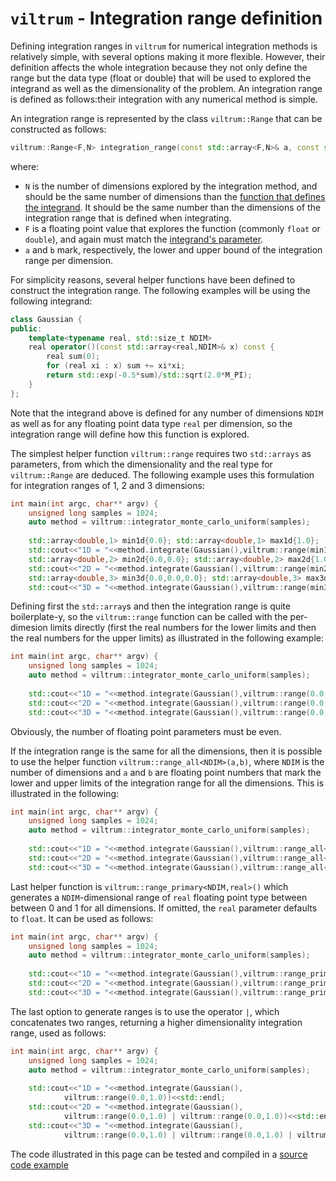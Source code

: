 # `viltrum` - Integration range definition

Defining integration ranges in `viltrum` for numerical integration methods is relatively simple, with several options making it more flexible. However, their definition affects the whole integration because they not only define the range but the data type (float or double) that will be used to explored the integrand as well as the dimensionality of the problem. An integration range is defined as follows:their integration with any numerical method is simple. 

An integration range is represented by the class `viltrum::Range` that can be constructed as follows:

```cpp
viltrum::Range<F,N> integration_range(const std::array<F,N>& a, const std::array<F,N>& b)
``` 
where:
- `N` is the number of dimensions explored by the integration method, and should be the same number of dimensions than the [function that defines the integrand](integrands.md). It should be the same number than the dimensions of the integration range that is defined when integrating.
- `F` is a floating point value that explores the function (commonly `float` or `double`), and again must match the [integrand's parameter](integrands.md).
- `a` and `b` mark, respectively, the lower and upper bound of the integration range per dimension. 

For simplicity reasons, several helper functions have been defined to construct the integration range. The following examples will be using the following integrand:

```cpp
class Gaussian {
public:
    template<typename real, std::size_t NDIM>
    real operator()(const std::array<real,NDIM>& x) const {
        real sum(0);
        for (real xi : x) sum += xi*xi;
        return std::exp(-0.5*sum)/std::sqrt(2.0*M_PI);
    }
};
```

Note that the integrand above is defined for any number of dimensions `NDIM` as well as for any floating point data type `real` per dimension, so the integration range will define how this function is explored.

The simplest helper function `viltrum::range` requires two `std::arrays` as parameters, from which the  dimensionality and the real type for `viltrum::Range` are deduced. The following example uses this formulation for integration ranges of 1, 2 and 3 dimensions:
```cpp
int main(int argc, char** argv) {
    unsigned long samples = 1024;
    auto method = viltrum::integrator_monte_carlo_uniform(samples);
    
    std::array<double,1> min1d{0.0}; std::array<double,1> max1d{1.0};
    std::cout<<"1D = "<<method.integrate(Gaussian(),viltrum::range(min1d,max1d))<<std::endl;
    std::array<double,2> min2d{0.0,0.0}; std::array<double,2> max2d{1.0,1.0};
    std::cout<<"2D = "<<method.integrate(Gaussian(),viltrum::range(min2d,max2d))<<std::endl;
    std::array<double,3> min3d{0.0,0.0,0.0}; std::array<double,3> max3d{1.0,1.0,1.0};
    std::cout<<"3D = "<<method.integrate(Gaussian(),viltrum::range(min3d,max3d))<<std::endl;
```

Defining first the `std::array`s and then the integration range is quite boilerplate-y, so the `viltrum::range` function can be called with the per-dimesion limits directly (first the real numbers for the lower limits and then the real numbers for the upper limits) as illustrated in the following example:
```cpp
int main(int argc, char** argv) {
    unsigned long samples = 1024;
    auto method = viltrum::integrator_monte_carlo_uniform(samples);
    
    std::cout<<"1D = "<<method.integrate(Gaussian(),viltrum::range(0.0, 1.0))<<std::endl;
    std::cout<<"2D = "<<method.integrate(Gaussian(),viltrum::range(0.0,0.0, 1.0,1.0))<<std::endl;
    std::cout<<"3D = "<<method.integrate(Gaussian(),viltrum::range(0.0,0.0,0.0, 1.0,1.0,1.0))<<std::endl;
```

Obviously, the number of floating point parameters must be even.

If the integration range is the same for all the dimensions, then it is possible to use the helper function `viltrum::range_all<NDIM>(a,b)`, where `NDIM` is the number of dimensions and `a` and `b` are floating point numbers that mark the lower and upper limits of the integration range for all the dimensions. This is illustrated in the following: 
```cpp
int main(int argc, char** argv) {
    unsigned long samples = 1024;
    auto method = viltrum::integrator_monte_carlo_uniform(samples);
    
    std::cout<<"1D = "<<method.integrate(Gaussian(),viltrum::range_all<1>(0.0,1.0))<<std::endl;
    std::cout<<"2D = "<<method.integrate(Gaussian(),viltrum::range_all<2>(0.0,1.0))<<std::endl;
    std::cout<<"3D = "<<method.integrate(Gaussian(),viltrum::range_all<3>(0.0,1.0))<<std::endl;
```

Last helper function is `viltrum::range_primary<NDIM,real>()` which generates a `NDIM`-dimensional range of `real` floating point type between between 0 and 1 for all dimensions. If omitted, the `real` parameter defaults to `float`. It can be used as follows:
```cpp
int main(int argc, char** argv) {
    unsigned long samples = 1024;
    auto method = viltrum::integrator_monte_carlo_uniform(samples);
    
    std::cout<<"1D = "<<method.integrate(Gaussian(),viltrum::range_primary<1>())<<std::endl;
    std::cout<<"2D = "<<method.integrate(Gaussian(),viltrum::range_primary<2>())<<std::endl;
    std::cout<<"3D = "<<method.integrate(Gaussian(),viltrum::range_primary<3>())<<std::endl;
```

The last option to generate ranges is to use the operator `|`, which concatenates two ranges, returning a higher dimensionality integration range, used as follows:
```cpp
int main(int argc, char** argv) {
    unsigned long samples = 1024;
    auto method = viltrum::integrator_monte_carlo_uniform(samples);
    
    std::cout<<"1D = "<<method.integrate(Gaussian(),
            viltrum::range(0.0,1.0))<<std::endl;
    std::cout<<"2D = "<<method.integrate(Gaussian(),
            viltrum::range(0.0,1.0) | viltrum::range(0.0,1.0))<<std::endl;
    std::cout<<"3D = "<<method.integrate(Gaussian(),
            viltrum::range(0.0,1.0) | viltrum::range(0.0,1.0) | viltrum::range(0.0,1.0))<<std::endl;
```

The code illustrated in this page can be tested and compiled in a [source code example](../main/doc/ranges.cc)
 


